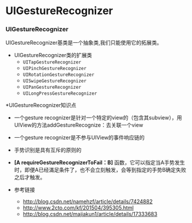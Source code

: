# UIGestureRecognizer

### UIGestureRecognizer

UIGestureRecognizer基类是一个抽象类,我们只能使用它的拓展类。
* UIGestureRecognizer类的扩展类   
  * `UITapGestureRecognizer` 
  * `UIPinchGestureRecognizer `
  * `UIRotationGestureRecognizer` 
  * `UISwipeGestureRecognizer `
  * `UIPanGestureRecognizer `
  * `UILongPressGestureRecognizer`  
  
*UIGestureRecognizer知识点
  * 一个gesture recognizer是针对一个特定的view的（包含其subview），用UIView的方法addGestureRecognize：去关联一个view
  * 一个gesture recognizer是不参与UIView的事件响应链的
  * 手势识别是具有互斥的原则的
  * **[A requireGestureRecognizerToFail：B]** 函数，它可以指定当A手势发生时，即便A已经滿足条件了，也不会立刻触发，会等到指定的手势B确定失败之后才触发。

* 参考链接
  * <http://blog.csdn.net/namehzf/article/details/7424882>
  * <http://www.2cto.com/kf/201504/395305.html>
  * <http://blog.csdn.net/majiakun1/article/details/17333683>